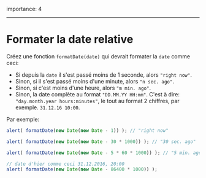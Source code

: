 importance: 4

---

# Formater la date relative

Créez une fonction `formatDate(date)` qui devrait formater la `date` comme ceci:

- Si depuis la `date` il s'est passé moins de 1 seconde, alors `"right now"`.
- Sinon, si il s'est passé moins d'une minute, alors `"n sec. ago"`.
- Sinon, si c'est moins d'une heure, alors `"m min. ago"`.
- Sinon, la date complète au format `"DD.MM.YY HH:mm"`. C'est à dire: `"day.month.year hours:minutes"`, le tout au format 2 chiffres, par exemple. `31.12.16 10:00`.

Par exemple:

```js
alert( formatDate(new Date(new Date - 1)) ); // "right now"

alert( formatDate(new Date(new Date - 30 * 1000)) ); // "30 sec. ago"

alert( formatDate(new Date(new Date - 5 * 60 * 1000)) ); // "5 min. ago"

// date d'hier comme ceci 31.12.2016, 20:00
alert( formatDate(new Date(new Date - 86400 * 1000)) );
```
